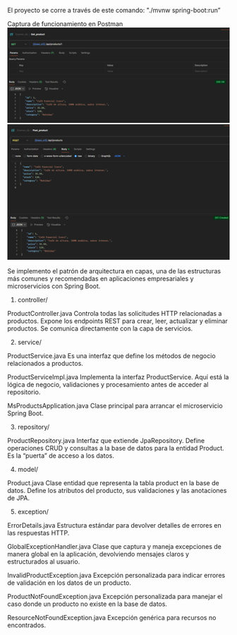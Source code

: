 El proyecto se corre a través de este comando:
"./mvnw spring-boot:run”

Captura de funcionamiento en Postman
![GET product](images/get-product.png)
![POST product](images/post_product.png)

Se implemento el patrón de arquitectura en capas, una de las estructuras más comunes y recomendadas en aplicaciones empresariales y microservicios con Spring Boot.

1. controller/

ProductController.java
Controla todas las solicitudes HTTP relacionadas a productos. Expone los endpoints REST para crear, leer, actualizar y eliminar productos. Se comunica directamente con la capa de servicios.

2. service/

ProductService.java
Es una interfaz que define los métodos de negocio relacionados a productos.

ProductServiceImpl.java
Implementa la interfaz ProductService. Aquí está la lógica de negocio, validaciones y procesamiento antes de acceder al repositorio.

MsProductsApplication.java
Clase principal para arrancar el microservicio Spring Boot.

3. repository/

ProductRepository.java
Interfaz que extiende JpaRepository. Define operaciones CRUD y consultas a la base de datos para la entidad Product. Es la “puerta” de acceso a los datos.

4. model/

Product.java
Clase entidad que representa la tabla product en la base de datos. Define los atributos del producto, sus validaciones y las anotaciones de JPA.

5. exception/

ErrorDetails.java
Estructura estándar para devolver detalles de errores en las respuestas HTTP.

GlobalExceptionHandler.java
Clase que captura y maneja excepciones de manera global en la aplicación, devolviendo mensajes claros y estructurados al usuario.

InvalidProductException.java
Excepción personalizada para indicar errores de validación en los datos de un producto.

ProductNotFoundException.java
Excepción personalizada para manejar el caso donde un producto no existe en la base de datos.

ResourceNotFoundException.java
Excepción genérica para recursos no encontrados.
